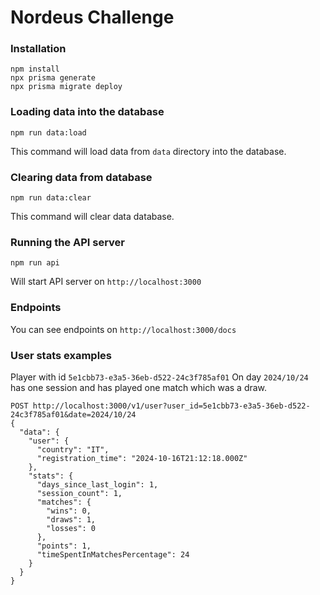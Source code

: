 # Nordeus Challenge

### Installation
```
npm install
npx prisma generate
npx prisma migrate deploy
```

### Loading data into the database
```
npm run data:load
```
This command will load data from `data` directory into the database.


### Clearing data from database
```
npm run data:clear
```
This command will clear data database.



### Running the API server
```
npm run api
```
Will start API server on `http://localhost:3000`

### Endpoints
You can see endpoints on `http://localhost:3000/docs`


### User stats examples
Player with id `5e1cbb73-e3a5-36eb-d522-24c3f785af01`
On day `2024/10/24` has one session and has played one match which was a draw.
```
POST http://localhost:3000/v1/user?user_id=5e1cbb73-e3a5-36eb-d522-24c3f785af01&date=2024/10/24
{
  "data": {
    "user": {
      "country": "IT",
      "registration_time": "2024-10-16T21:12:18.000Z"
    },
    "stats": {
      "days_since_last_login": 1,
      "session_count": 1,
      "matches": {
        "wins": 0,
        "draws": 1,
        "losses": 0
      },
      "points": 1,
      "timeSpentInMatchesPercentage": 24
    }
  }
}
```
